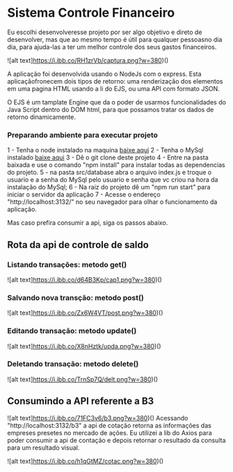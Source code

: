 # Sistema Controle Financeiro
Eu escolhi desenvolveresse projeto por ser algo objetivo e direto de desenvolver, mas que ao mesmo tempo é útil para qualquer pessoasno dia dia, para ajuda-las a ter um melhor controle dos seus gastos financeiros.

![alt text]https://i.ibb.co/RH1zrVb/captura.png?w=380)()

A aplicação foi desenvolvida usando o NodeJs com o express.
Esta aplicaçãofronecem dois tipos de retorno: uma renderização dos elementos em uma pagina HTML usando a li do EJS, ou uma API com formato JSON.

O EJS é um tamplate Engine que da o poder de usarmos funcionalidades do Java Script dentro do DOM html, para que possamos tratar os dados de retorno dinamicamente.

### Preparando ambiente para executar projeto
1 - Tenha o node instalado na maquina [baixe aqui](https://nodejs.org/en/download/)
2 - Tenha o MySql instalado [baixe aqui](https://www.mysql.com/downloads/)
3 - Dê o git clone deste projeto
4 - Entre na pasta baixada e use o comando "npm install" para instalar todas as dependencias do projeto.
5 - na pasta src/database abra o arquivo index.js e troque o usuario e a senha do MySql pelo usuario e senha que vc criou na hora da instalação do MySql;
6 - Na raiz do projeto dê um "npm run start" para iniciar o servidor da aplicação
7 - Acesse o endereço "http://localhost:3132/" no seu navegador para olhar o funcionamento da aplicação.

Mas caso prefira consumir a api, siga os passos abaixo.

## Rota da api de controle de saldo

### Listando transações: metodo get()
![alt text]https://i.ibb.co/d64B3Kp/cap1.png?w=380)()

### Salvando nova transção: metodo post()
![alt text]https://i.ibb.co/Zx6W4VT/post.png?w=380)()

### Editando transação: metodo update()
![alt text]https://i.ibb.co/X8nHztk/upda.png?w=380)()

### Deletando transação: metodo delete()
![alt text]https://i.ibb.co/TrnSp7Q/delt.png?w=380)()


## Consumindo a API referente a B3
![alt text]https://i.ibb.co/71FC3v6/b3.png?w=380)()
Acessando "http://localhost:3132/b3" a api de cotação retorna as informações das empreses presetes no mercado de ações.
Eu utilizei a lib do Axios para poder consumir a api de contação e depois retornar o resultado da consulta para um resultado visual.

![alt text]https://i.ibb.co/h1qGtMZ/cotac.png?w=380)()

